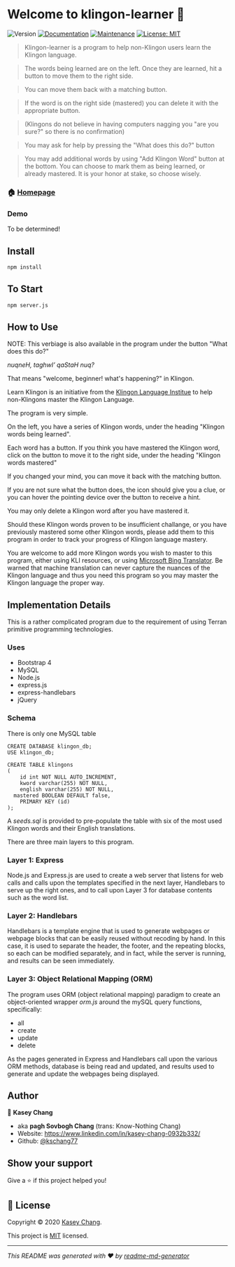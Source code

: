 # Welcome to klingon-learner 👋
![Version](https://img.shields.io/badge/version-0.9-blue.svg?cacheSeconds=2592000)
[![Documentation](https://img.shields.io/badge/documentation-yes-brightgreen.svg)](https://github.com/kschang77/klingon-learner#readme)
[![Maintenance](https://img.shields.io/badge/Maintained%3F-yes-green.svg)](https://github.com/kschang77/klingon-learner/graphs/commit-activity)
[![License: MIT](https://img.shields.io/github/license/kschang77/klingon-learner)](https://github.com/kschang77/klingon-learner/blob/master/LICENSE)

> Klingon-learner is a program to help non-Klingon users learn the Klingon language. 

> The words being learned are on the left. Once they are learned, hit a button to move them to the right side. 

> You can move them back with a matching button. 

> If the word is on the right side (mastered) you can delete it with the appropriate button. 

> (Klingons do not believe in having computers nagging you "are you sure?" so there is no confirmation)

> You may ask for help by pressing the "What does this do?" button

> You may add additional words by using "Add Klingon Word" button at the bottom. You can choose to mark them as being learned, or already mastered. It is your honor at stake, so choose wisely. 

### 🏠 [Homepage](https://github.com/kschang77/klingon-learner#readme)

### Demo

To be determined!

## Install

```sh
npm install
```

## To Start

```sh
npm server.js
```

## How to Use

NOTE: This verbiage is also available in the program under the button "What does this do?"

*nuqneH, taghwI’ qaStaH nuq?*

That means "welcome, beginner! what's happening?" in Klingon.

Learn Klingon is an initiative from the [Klingon Language Institue](https://www.kli.org/) to help non-Klingons master the Klingon Language.

The program is very simple.

On the left, you have a series of Klingon words, under the heading "Klingon words being learned".

Each word has a button. If you think you have mastered the Klingon word, click on the button to move it to
the right side, under the heading "Klingon words mastered"

If you changed your mind, you can move it back with the matching button.

If you are not sure what the button does, the icon should give you a clue, or you can hover the pointing
device over the button to receive a hint.

You may only delete a Klingon word after you have mastered it.

Should these Klingon words proven to be insufficient challange, or you have previously mastered some other
Klingon words, please add them to this program in order to track your progress of Klingon language mastery.

You are welcome to add more Klingon words you wish to master to this program, either using KLI resources, or using [Microsoft Bing Translator](https://www.bing.com/translator). Be warned that machine translation can never capture the nuances of the Klingon language and thus you need this program so you may master the Klingon language the proper way.


## Implementation Details

This is a rather complicated program due to the requirement of using Terran primitive programming technologies. 


### Uses

* Bootstrap 4
* MySQL
* Node.js
* express.js
* express-handlebars
* jQuery

### Schema

There is only one MySQL table

```
CREATE DATABASE klingon_db;
USE klingon_db;

CREATE TABLE klingons
(
	id int NOT NULL AUTO_INCREMENT,
	kword varchar(255) NOT NULL,
	english varchar(255) NOT NULL,
  mastered BOOLEAN DEFAULT false,
	PRIMARY KEY (id)
);
```

A _seeds.sql_ is provided to pre-populate the table with six of the most used Klingon words and their English translations. 

There are three main layers to this program. 

### Layer 1: Express

Node.js and Express.js are used to create a web server that listens for web calls and calls upon the templates specified in the next layer, Handlebars to serve up the right ones, and to call upon Layer 3 for database contents such as the word list. 


### Layer 2: Handlebars

Handlebars is a template engine that is used to generate webpages or webpage blocks that can be easily reused without recoding by hand. In this case, it is used to separate the header, the footer, and the repeating blocks, so each can be modified separately, and in fact, while the server is running, and results can be seen immediately. 

### Layer 3: Object Relational Mapping (ORM)

The program uses ORM (object relational mapping) paradigm to create an object-oriented wrapper _orm.js_ around the mySQL query functions, specifically:

* all
* create
* update
* delete

As the pages generated in Express and Handlebars call upon the various ORM methods, database is being read and updated, and results used to generate and update the webpages being displayed. 


## Author

👤 **Kasey Chang**

* aka **pagh Sovbogh Chang** (trans: Know-Nothing Chang)
* Website: https://www.linkedin.com/in/kasey-chang-0932b332/
* Github: [@kschang77](https://github.com/kschang77)

## Show your support

Give a ⭐️ if this project helped you!


## 📝 License

Copyright © 2020 [Kasey Chang](https://github.com/kschang77).

This project is [MIT](https://github.com/kschang77/klingon-learner/blob/master/LICENSE) licensed.

***
_This README was generated with ❤️ by [readme-md-generator](https://github.com/kefranabg/readme-md-generator)_
